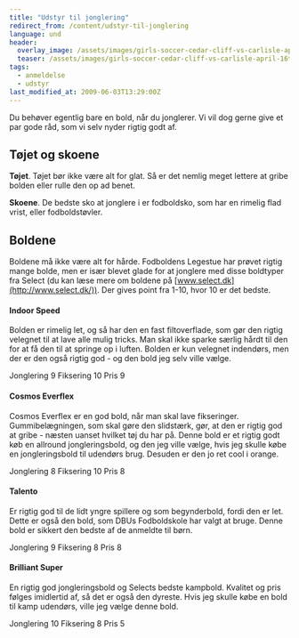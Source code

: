 ```yaml
---
title: "Udstyr til jonglering"
redirect_from: /content/udstyr-til-jonglering
language: und
header:
  overlay_image: /assets/images/girls-soccer-cedar-cliff-vs-carlisle-april-16th-2012-b1d4da0ee0609dce.jpg
  teaser: /assets/images/girls-soccer-cedar-cliff-vs-carlisle-april-16th-2012-b1d4da0ee0609dce.jpg
tags:
  - anmeldelse
  - udstyr
last_modified_at: 2009-06-03T13:29:00Z
---
```


Du behøver egentlig bare en bold, når du jonglerer. Vi vil dog gerne give et par gode råd, som vi selv nyder rigtig godt af.

Tøjet og skoene
---------------

**Tøjet**. Tøjet bør ikke være alt for glat. Så er det nemlig meget lettere at gribe bolden eller rulle den op ad benet.

**Skoene**. De bedste sko at jonglere i er fodboldsko, som har en rimelig flad vrist, eller fodboldstøvler.

Boldene
-------

Boldene må ikke være alt for hårde. Fodboldens Legestue har prøvet rigtig mange bolde, men er især blevet glade for at jonglere med disse boldtyper fra Select (du kan læse mere om boldene på [www.select.dk](http://www.select.dk/)). Der gives point fra 1-10, hvor 10 er det bedste.

#### Indoor Speed

Bolden er rimelig let, og så har den en fast filtoverflade, som gør den rigtig velegnet til at lave alle mulig tricks. Man skal ikke sparke særlig hårdt til den for at få den til at springe op i luften. Bolden er kun velegnet indendørs, men der er den også rigtig god - og den bold jeg selv ville vælge.

Jonglering 9 Fiksering 10 Pris 9

#### Cosmos Everflex

Cosmos Everflex er en god bold, når man skal lave fikseringer. Gummibelægningen, som skal gøre den slidstærk, gør, at den er rigtig god at gribe - næsten uanset hvilket tøj du har på. Denne bold er et rigtig godt køb en allround jongleringsbold, og den jeg ville vælge, hvis jeg skulle købe en jongleringsbold til udendørs brug. Desuden er den jo ret cool i orange.

Jonglering 8 Fiksering 10 Pris 8

#### Talento

Er rigtig god til de lidt yngre spillere og som begynderbold, fordi den er let. Dette er også den bold, som DBUs Fodboldskole har valgt at bruge. Denne bold er sikkert den bedste af de anmeldte til børn.

Jonglering 9 Fiksering 8 Pris 8

#### Brilliant Super

En rigtig god jongleringsbold og Selects bedste kampbold. Kvalitet og pris følges imidlertid af, så det er også den dyreste. Hvis jeg skulle købe en bold til kamp udendørs, ville jeg vælge denne bold.

Jonglering 10 Fiksering 8 Pris 5
